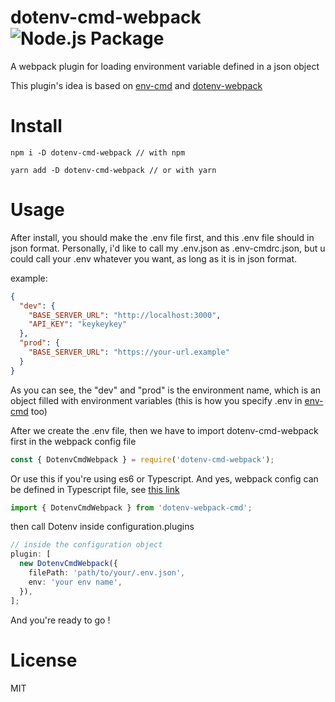 # dotenv-cmd-webpack ![Node.js Package](https://github.com/RayhanHamada/dotenv-cmd-webpack/workflows/Node.js%20Package/badge.svg)

A webpack plugin for loading environment variable defined in a json object

This plugin's idea is based on [env-cmd](https://github.com/toddbluhm/env-cmd) and [dotenv-webpack](https://github.com/mrsteele/dotenv-webpack)

# Install

```
npm i -D dotenv-cmd-webpack // with npm

yarn add -D dotenv-cmd-webpack // or with yarn
```

# Usage

After install, you should make the .env file first, and this .env file should in json format.
Personally, i'd like to call my .env.json as .env-cmdrc.json, but u could call your .env whatever you want,
as long as it is in json format.

example:

```json
{
  "dev": {
    "BASE_SERVER_URL": "http://localhost:3000",
    "API_KEY": "keykeykey"
  },
  "prod": {
    "BASE_SERVER_URL": "https://your-url.example"
  }
}
```

As you can see, the "dev" and "prod" is the environment name, which is an object filled
with environment variables (this is how you specify .env in [env-cmd](https://github.com/toddbluhm/env-cmd) too)

After we create the .env file, then we have to import dotenv-cmd-webpack first in the webpack config file

```ts
const { DotenvCmdWebpack } = require('dotenv-cmd-webpack');
```

Or use this if you're using es6 or Typescript.
And yes, webpack config can be defined in Typescript file, see [this link](https://webpack.js.org/configuration/configuration-languages/#typescript)

```ts
import { DotenvCmdWebpack } from 'dotenv-webpack-cmd';
```

then call Dotenv inside configuration.plugins

```ts
// inside the configuration object
plugin: [
  new DotenvCmdWebpack({
    filePath: 'path/to/your/.env.json',
    env: 'your env name',
  }),
];
```

And you're ready to go !

# License

MIT
